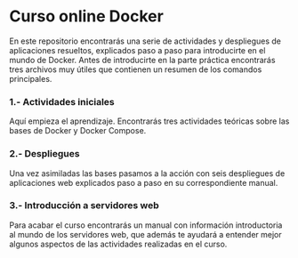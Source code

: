 # Curso online Docker
En este repositorio encontrarás una serie de actividades y despliegues de aplicaciones resueltos, explicados paso a paso para introducirte en el mundo de Docker. Antes de introducirte en la parte práctica encontrarás tres archivos muy útiles que contienen un resumen de los comandos principales.
### 1.- Actividades iniciales
Aquí empieza el aprendizaje. Encontrarás tres actividades teóricas sobre las bases de Docker y Docker Compose.
### 2.- Despliegues
Una vez asimiladas las bases pasamos a la acción con seis despliegues de aplicaciones web explicados paso a paso en su correspondiente manual.
### 3.- Introducción a servidores web
Para acabar el curso encontrarás un manual con información introductoria al mundo de los servidores web, que además te ayudará a entender mejor algunos aspectos de las actividades realizadas en el curso.

